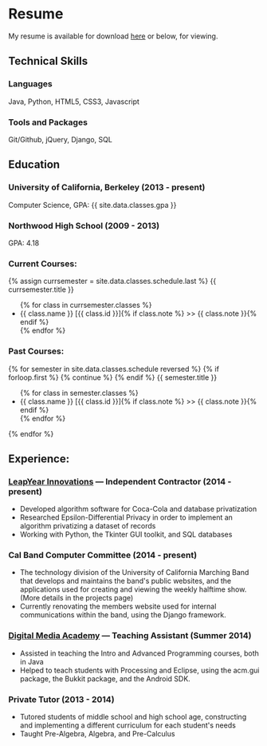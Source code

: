 Resume
======

My resume is available for download [here](https://www.dropbox.com/s/dvzh9e02nwbski1/Resume.pdf?dl=0) or below, for viewing.

## Technical Skills

### Languages
Java, Python, HTML5, CSS3, Javascript

### Tools and Packages
Git/Github, jQuery, Django, SQL

## Education

### University of California, Berkeley (2013 - present)
Computer Science, GPA: {{ site.data.classes.gpa }}

### Northwood High School (2009 - 2013)
GPA: 4.18

### Current Courses:
{% assign currsemester = site.data.classes.schedule.last %}
{{ currsemester.title }}
<ul>
    {% for class in currsemester.classes %}
<li>{{ class.name }} [{{ class.id }}]{% if class.note %} >> {{ class.note }}{% endif %}</li>
    {% endfor %}
</ul>

### Past Courses:
{% for semester in site.data.classes.schedule reversed %}
    {% if forloop.first %}
        {% continue %}
    {% endif %}
{{ semester.title }}
<ul>
    {% for class in semester.classes %}
<li data-highlight="{{ class.highlight }}">{{ class.name }} [{{ class.id }}]{% if class.note %} >> {{ class.note }}{% endif %}</li>
    {% endfor %}
</ul>
{% endfor %}

## Experience:

### [LeapYear Innovations](http://leapyearinnovations.com) &mdash; Independent Contractor (2014 - present)
* Developed algorithm software for Coca-Cola and database privatization
* Researched Epsilon-Differential Privacy in order to implement an algorithm privatizing a dataset of records
* Working with Python, the Tkinter GUI toolkit, and SQL databases

### Cal Band Computer Committee (2014 - present)
* The technology division of the University of California Marching Band that develops and maintains the band's public websites, and the applications used for creating and viewing the weekly halftime show. (More details in the projects page)
* Currently renovating the members website used for internal communications within the band, using the Django framework.

### [Digital Media Academy](http://digitalmediaacademy.org) &mdash; Teaching Assistant (Summer 2014)
* Assisted in teaching the Intro and Advanced Programming courses, both in Java
* Helped to teach students with Processing and Eclipse, using the acm.gui package, the Bukkit package, and the Android SDK.

### Private Tutor (2013 - 2014)
* Tutored students of middle school and high school age, constructing and implementing a different curriculum for each student's needs
* Taught Pre-Algebra, Algebra, and Pre-Calculus